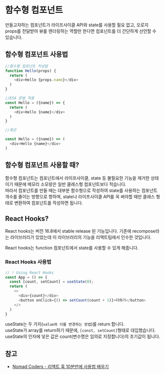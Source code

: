 # 함수형 컴포넌트

만들고자하는 컴포넌트가 라이프사이클 API와 state를 사용할 필요 없고, 오로지 props를 전달받아 뷰를 렌더링하는 역할만 한다면 컴포넌트를 더 간단하게 선언할 수 있습니다.

## 함수형 컴포넌트 사용법

```js
//함수형 컴포넌트 작성법
function Hello(props) {
  return (
    <div>Hello {props.name}</div>
  )
}

//ES6 문법 적용
const Hello = ({name}) => {
  return (
    <div>Hello {name}</div>
  )
}

//혹은

const Hello = ({name}) => (
  <div>Hello {name}</div>
)
```

## 함수형 컴포넌트 사용할 때?

함수형 컴포넌트는 컴포넌트에서 라이프사이클, state 등 불필요한 기능을 제거한 상태이기 때문에 메모리 소모량은 일반 클래스형 컴포넌트보다 적습니다.  
따라서 컴포넌트를 만들 때는 대부분 함수형으로 작성하여 state를 사용하는 컴포넌트 개수를 줄이는 방향으로 향하며, state나 라이프사이클 API를 꼭 써야할 때만 클래스 형태로 변환하여 컴포넌트를 작성하면 됩니다.


## React Hooks?

React hooks는 버전 16.8에서 stable release 된 기능입니다. 기존에 recompose라는 라이브러리가 있었는데 이 라이브러리의 기능을 리액트팀에서 인수한 것입니다.

React hooks는 function 컴포넌트에서 state를 사용할 수 있게 해줍니다.

### React Hooks 사용법

```js
// ! Using React Hooks
const App = () => {
  const [count, setCount] = useState(0);
  return (
    <>
      <div>{count}</div>
      <button onClick={() => setCount(count + 1)}>더하기</button>
    </>
  )
}
```

useState는 두 가지(`value와 이를 변경하는 방법`)를 return 합니다.  
useState가 array를 return하기 때문에, `[const, setCount]`형태로 대입했습니다.  
useState의 인자에 넣은 값은 count(변수명은 임의로 지정합니다)의 초기값이 됩니다.





## 참고

- [Nomad Coders - 리액트 훅 10분만에 사용법 배우기](https://www.youtube.com/watch?v=yS-BU6eYUDE&t=20s)